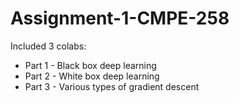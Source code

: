 # Assignment-1-CMPE-258

Included 3 colabs:<br>
<ul>
  <li>Part 1 - Black box deep learning</li>
  <li>Part 2 - White box deep learning</li>
  <li>Part 3 - Various types of gradient descent</li>
<ul>
